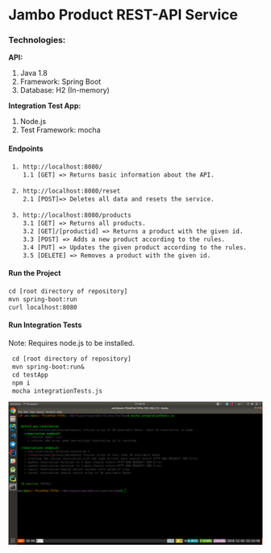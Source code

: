 # Jambo Product REST-API Service

### Technologies:
**API:**
1. Java 1.8
2. Framework: Spring Boot
3. Database: H2 (In-memory)

**Integration Test App:**
1. Node.js
2. Test Framework: mocha


#### Endpoints
     1. http://localhost:8080/
        1.1 [GET] => Returns basic information about the API.
     
     2. http://localhost:8080/reset 
        2.1 [POST]=> Deletes all data and resets the service.
     
     3. http://localhost:8080/products
        3.1 [GET] => Returns all products.
        3.2 [GET]/[productid] => Returns a product with the given id.
        3.3 [POST] => Adds a new product according to the rules.
        3.4 [PUT] => Updates the given product according to the rules.
        3.5 [DELETE] => Removes a product with the given id.

#### Run the Project
    cd [root directory of repository]
    mvn spring-boot:run
    curl localhost:8080


#### Run Integration Tests
 Note: Requires node.js to be installed.
    
     cd [root directory of repository]
     mvn spring-boot:run&
     cd testApp
     npm i
     mocha integrationTests.js
     
![Test Results](/testApp/tests.png?raw=true "Test Results")

    


